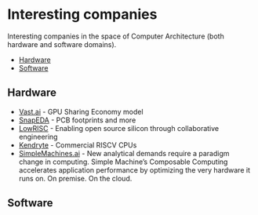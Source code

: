 # Interesting companies

Interesting companies in the space of Computer Architecture (both hardware and software domains).

- [Hardware](#hardware)
- [Software](#software)

## Hardware

- [Vast.ai](https://vast.ai/) - GPU Sharing Economy model
- [SnapEDA](https://www.snapeda.com/) - PCB footprints and more
- [LowRISC](https://www.lowrisc.org/) - Enabling open source silicon through collaborative engineering
- [Kendryte](https://kendryte.com/) - Commercial RISCV CPUs
- [SimpleMachines.ai](https://www.simplemachines.ai/composable-computing) - New analytical demands require a paradigm change in computing. Simple Machine’s Composable Computing accelerates application performance by optimizing the very hardware it runs on. On premise. On the cloud.

## Software

